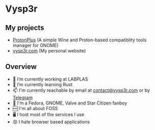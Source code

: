 # Vysp3r

## My projects
- [ProtonPlus](https://github.com/Vysp3r/ProtonPlus) (A simple Wine and Proton-based compatiblity tools manager for GNOME)
- [vysp3r.com](https://github.com/Vysp3r/vysp3r.com) (My personal website)

## Overview

- 🔭 I’m currently working at LABPLAS
- 🌱 I’m currently learning Rust 
- 📫 I'm currently reachable by email at [contact@vysp3r.com](mailto:contact@vysp3r.com) or by [Telegram](https://t.me/Vysp3r)
- 🤩 I'm a Fedora, GNOME, Valve and Star Citizen fanboy
- 🆓 I'm all about FOSS
- 🖥️ I host most of the services I use
- 😡 I hate browser based applications
